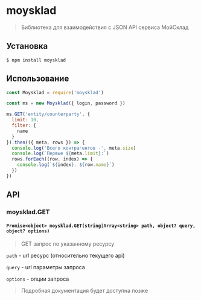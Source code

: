 moysklad
========

> Библиотека для взаимодействия с JSON API сервиса МойСклад

## Установка

```
$ npm install moysklad
```

## Использование

```js
const Moysklad = require('moysklad')

const ms = new Moysklad({ login, password })

ms.GET('entity/counterparty', {
  limit: 10,
  filter: {
    name
  }
}).then(({ meta, rows }) => {
  console.log('Всего контрагентов -', meta.size)
  console.log(`Первые ${meta.limit}:`)
  rows.forEach((row, index) => {
    console.log(`${index}. ${row.name}`)
  })
})
```
## API

### moysklad.GET

#### `Promise<object> moysklad.GET(string|Array<string> path, object? query, object? options)`

> GET запрос по указанному ресурсу

`path` - url ресурс (относительно текущего api)

`query` - url параметры запроса

`options` - опции запроса


> Подробная документация будет доступна позже

